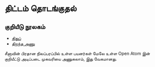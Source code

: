 # திட்டம் தொடங்குதல்

## குறியீடு நூலகம்

* [கிதுப்](https://github.com/3TiSite)
* [திறந்த அணு](https://atomgit.com/orgs/3ti)

சீனாவின் பிரதான நிலப்பரப்பில் உள்ள பயனர்கள் மேலே உள்ள Open Atom இன் குறியீட்டு அடிப்படை முகவரியை அணுகலாம், இது வேகமானது.
